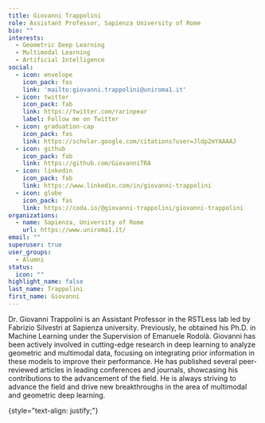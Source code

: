 ```yaml
---
title: Giovanni Trappolini
role: Assistant Professor, Sapienza University of Rome
bio: ""
interests:
  - Geometric Deep Learning
  - Multimodal Learning
  - Artificial Intelligence
social:
  - icon: envelope
    icon_pack: fas
    link: 'mailto:giovanni.trappolini@uniroma1.it'
  - icon: twitter
    icon_pack: fab
    link: https://twitter.com/rarinpear
    label: Follow me on Twitter
  - icon: graduation-cap
    icon_pack: fas
    link: https://scholar.google.com/citations?user=Jldp2mYAAAAJ
  - icon: github
    icon_pack: fab
    link: https://github.com/GiovanniTRA
  - icon: linkedin
    icon_pack: fab
    link: https://www.linkedin.com/in/giovanni-trappolini
  - icon: globe
    icon_pack: fas
    link: https://coda.io/@giovanni-trappolini/giovanni-trappolini
organizations:
  - name: Sapienza, University of Rome
    url: https://www.uniroma1.it/
email: ""
superuser: true
user_groups:
  - Alumni
status:
  icon: ""
highlight_name: false
last_name: Trappolini
first_name: Giovanni
---
```


Dr. Giovanni Trappolini is an Assistant Professor in the RSTLess lab led by Fabrizio Silvestri at Sapienza university.
Previously, he obtained his Ph.D. in Machine Learning under the Supervision of Emanuele Rodolà.
Giovanni has been actively involved in cutting-edge research in deep learning to analyze geometric and multimodal data, focusing on integrating prior information in these models to improve their performance.
He has published several peer-reviewed articles in leading conferences and journals, showcasing his contributions to the advancement of the field. 
He is always striving to advance the field and drive new breakthroughs in the area of multimodal and geometric deep learning.


{style="text-align: justify;"}

